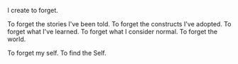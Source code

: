 I create to forget.

To forget the stories I've been told.
To forget the constructs I've adopted.
To forget what I've learned.
To forget what I consider normal.
To forget the world.

To forget my self.
To find the Self.